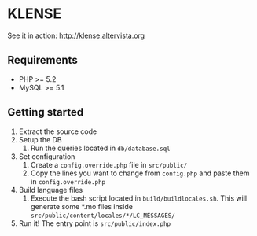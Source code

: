 KLENSE
======

See it in action: http://klense.altervista.org


Requirements
------------

* PHP >= 5.2
* MySQL >= 5.1

Getting started
---------------

1. Extract the source code
2. Setup the DB
    1. Run the queries located in `db/database.sql`
3. Set configuration
    1. Create a `config.override.php` file in `src/public/`
    2. Copy the lines you want to change from `config.php` and paste them in `config.override.php`
4. Build language files
    1. Execute the bash script located in `build/buildlocales.sh`. This will generate some *.mo files inside `src/public/content/locales/*/LC_MESSAGES/`
5. Run it! The entry point is `src/public/index.php`
